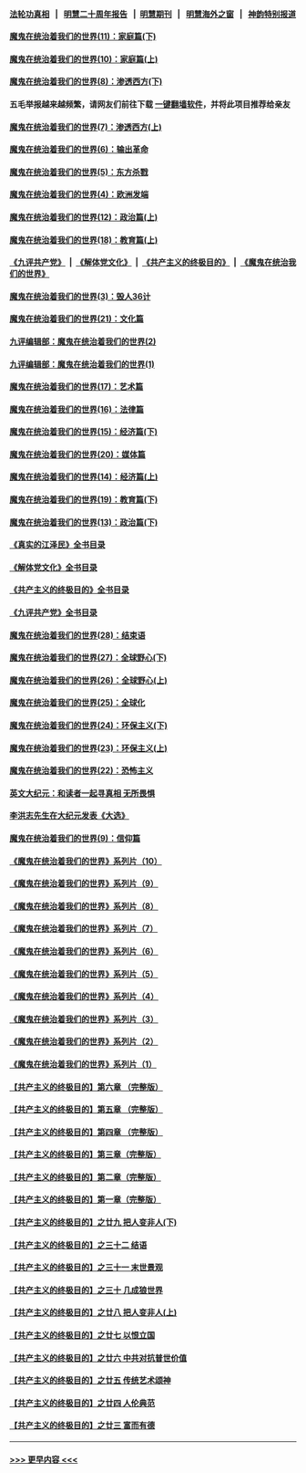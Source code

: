 #### [法轮功真相](https://github.com/gfw-breaker/truth/blob/master/README.md?t=0) &nbsp;&nbsp;|&nbsp;&nbsp; [明慧二十周年报告](https://github.com/gfw-breaker/mh-reports/blob/master/README.md?t=0) &nbsp;&nbsp;|&nbsp;&nbsp;[明慧期刊](https://github.com/gfw-breaker/mh-qikan) &nbsp;&nbsp;|&nbsp;&nbsp; [明慧海外之窗](https://github.com/gfw-breaker/mh-news/blob/master/README.md?t=0) &nbsp;&nbsp;|&nbsp;&nbsp; [神韵特别报道](https://github.com/gfw-breaker/mh-news/blob/master/shenyun.md?t=0)
#### [魔鬼在统治着我们的世界(11)：家庭篇(下)](../pages/nsc422/n10440961.md?t=12020050) 
#### [魔鬼在统治着我们的世界(10)：家庭篇(上)](../pages/nsc422/n10435448.md?t=12020050) 
#### [魔鬼在统治着我们的世界(8)：渗透西方(下)](../pages/nsc422/n10429603.md?t=12020050) 
#### 五毛举报越来越频繁，请网友们前往下载 [一键翻墙软件](https://github.com/gfw-breaker/ssr-accounts)，并将此项目推荐给亲友
#### [魔鬼在统治着我们的世界(7)：渗透西方(上)](../pages/nsc422/n10426013.md?t=12020050) 
#### [魔鬼在统治着我们的世界(6)：输出革命](../pages/nsc422/n10421536.md?t=12020050) 
#### [魔鬼在统治着我们的世界(5)：东方杀戮](../pages/nsc422/n10417707.md?t=12020050) 
#### [魔鬼在统治着我们的世界(4)：欧洲发端](../pages/nsc422/n10414890.md?t=12020050) 
#### [魔鬼在统治着我们的世界(12)：政治篇(上)](../pages/nsc422/n10444576.md?t=12020050) 
#### [魔鬼在统治着我们的世界(18)：教育篇(上)](../pages/nsc422/n10526970.md?t=12020050) 
#### [《九评共产党》](https://github.com/begood0513/9ping.md/blob/master/README.md) &nbsp;|&nbsp; [《解体党文化》](../../../../jtdwh.md/blob/master/README.md)  &nbsp;|&nbsp; [《共产主义的终极目的》](../../../../gczydzjmd.md/blob/master/README.md) &nbsp;|&nbsp; [《魔鬼在统治我们的世界》](../../../../mgztzwmdsj.md/blob/master/README.md) 
#### [魔鬼在统治着我们的世界(3)：毁人36计](../pages/nsc422/n10411583.md?t=12020050) 
#### [魔鬼在统治着我们的世界(21)：文化篇](../pages/nsc422/n10597706.md?t=12020050) 
#### [九评编辑部：魔鬼在统治着我们的世界(2)](../pages/nsc422/n10410036.md?t=12020050) 
#### [九评编辑部：魔鬼在统治着我们的世界(1)](../pages/nsc422/n10406825.md?t=12020050) 
#### [魔鬼在统治着我们的世界(17)：艺术篇](../pages/nsc422/n10499093.md?t=12020050) 
#### [魔鬼在统治着我们的世界(16)：法律篇](../pages/nsc422/n10485969.md?t=12020050) 
#### [魔鬼在统治着我们的世界(15)：经济篇(下)](../pages/nsc422/n10469975.md?t=12020050) 
#### [魔鬼在统治着我们的世界(20)：媒体篇](../pages/nsc422/n10586579.md?t=12020050) 
#### [魔鬼在统治着我们的世界(14)：经济篇(上)](../pages/nsc422/n10457370.md?t=12020050) 
#### [魔鬼在统治着我们的世界(19)：教育篇(下)](../pages/nsc422/n10564808.md?t=12020050) 
#### [魔鬼在统治着我们的世界(13)：政治篇(下)](../pages/nsc422/n10448270.md?t=12020050) 
#### [《真实的江泽民》全书目录](../pages/nsc422/n13721399.md?t=12020050) 
#### [《解体党文化》全书目录](../pages/nsc422/n13721157.md?t=12020050) 
#### [《共产主义的终极目的》全书目录](../pages/nsc422/n13721048.md?t=12020050) 
#### [《九评共产党》全书目录](../pages/nsc422/n13708085.md?t=12020050) 
#### [魔鬼在统治着我们的世界(28)：结束语](../pages/nsc422/n10936246.md?t=12020050) 
#### [魔鬼在统治着我们的世界(27)：全球野心(下)](../pages/nsc422/n10928319.md?t=12020050) 
#### [魔鬼在统治着我们的世界(26)：全球野心(上)](../pages/nsc422/n10900318.md?t=12020050) 
#### [魔鬼在统治着我们的世界(25)：全球化](../pages/nsc422/n10788205.md?t=12020050) 
#### [魔鬼在统治着我们的世界(24)：环保主义(下)](../pages/nsc422/n10695307.md?t=12020050) 
#### [魔鬼在统治着我们的世界(23)：环保主义(上)](../pages/nsc422/n10688613.md?t=12020050) 
#### [魔鬼在统治着我们的世界(22)：恐怖主义](../pages/nsc422/n10614727.md?t=12020050) 
#### [英文大纪元：和读者一起寻真相 无所畏惧](../pages/nsc422/n12542027.md?t=12020050) 
#### [李洪志先生在大纪元发表《大选》](../pages/nsc422/n12534746.md?t=12020050) 
#### [魔鬼在统治着我们的世界(9)：信仰篇](../pages/nsc422/n10432159.md?t=12020050) 
#### [《魔鬼在统治着我们的世界》系列片（10）](../pages/nsc422/n12292670.md?t=12020050) 
#### [《魔鬼在统治着我们的世界》系列片（9）](../pages/nsc422/n12290859.md?t=12020050) 
#### [《魔鬼在统治着我们的世界》系列片（8）](../pages/nsc422/n12287445.md?t=12020050) 
#### [《魔鬼在统治着我们的世界》系列片（7）](../pages/nsc422/n12283425.md?t=12020050) 
#### [《魔鬼在统治着我们的世界》系列片（6）](../pages/nsc422/n12282314.md?t=12020050) 
#### [《魔鬼在统治着我们的世界》系列片（5）](../pages/nsc422/n12281419.md?t=12020050) 
#### [《魔鬼在统治着我们的世界》系列片（4）](../pages/nsc422/n12274024.md?t=12020050) 
#### [《魔鬼在统治着我们的世界》系列片（3）](../pages/nsc422/n12271322.md?t=12020050) 
#### [《魔鬼在统治着我们的世界》系列片（2）](../pages/nsc422/n12269049.md?t=12020050) 
#### [《魔鬼在统治着我们的世界》系列片（1）](../pages/nsc422/n12267575.md?t=12020050) 
#### [【共产主义的终极目的】第六章 （完整版）](../pages/nsc422/n11428913.md?t=12020050) 
#### [【共产主义的终极目的】第五章 （完整版）](../pages/nsc422/n11428912.md?t=12020050) 
#### [【共产主义的终极目的】第四章 （完整版）](../pages/nsc422/n11428907.md?t=12020050) 
#### [【共产主义的终极目的】第三章（完整版）](../pages/nsc422/n11428848.md?t=12020050) 
#### [【共产主义的终极目的】第二章（完整版）](../pages/nsc422/n11428831.md?t=12020050) 
#### [【共产主义的终极目的】第一章（完整版）](../pages/nsc422/n11417651.md?t=12020050) 
#### [【共产主义的终极目的】之廿九 把人变非人(下)](../pages/nsc422/n11344140.md?t=12020050) 
#### [【共产主义的终极目的】之三十二 结语](../pages/nsc422/n11360535.md?t=12020050) 
#### [【共产主义的终极目的】之三十一 末世景观](../pages/nsc422/n11351129.md?t=12020050) 
#### [【共产主义的终极目的】之三十 几成狼世界](../pages/nsc422/n11348280.md?t=12020050) 
#### [【共产主义的终极目的】之廿八 把人变非人(上)](../pages/nsc422/n11340492.md?t=12020050) 
#### [【共产主义的终极目的】之廿七 以恨立国](../pages/nsc422/n11336944.md?t=12020050) 
#### [【共产主义的终极目的】之廿六 中共对抗普世价值](../pages/nsc422/n11324785.md?t=12020050) 
#### [【共产主义的终极目的】之廿五 传统艺术颂神](../pages/nsc422/n11296396.md?t=12020050) 
#### [【共产主义的终极目的】之廿四 人伦典范](../pages/nsc422/n11296397.md?t=12020050) 
#### [【共产主义的终极目的】之廿三 富而有德](../pages/nsc422/n11283598.md?t=12020050) 

----
#### [ >>> 更早内容 <<< ](../indexes/nsc422-earlier.md)
